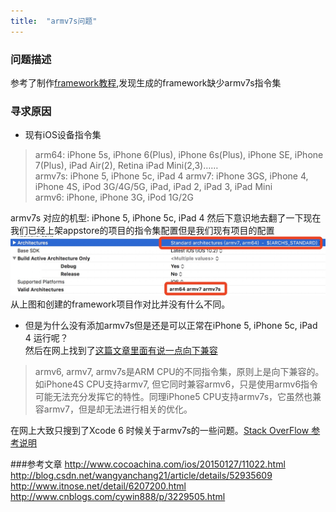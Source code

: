 ```yaml
---
title:  "armv7s问题"
---
```

### 问题描述
参考了制作[framework教程](http://www.cocoachina.com/ios/20150127/11022.html),发现生成的framework缺少armv7s指令集  
### 寻求原因
- 现有iOS设备指令集

 > arm64: iPhone 5s, iPhone 6(Plus), iPhone 6s(Plus), iPhone SE, iPhone 7(Plus), iPad Air(2), Retina iPad Mini(2,3)……   
armv7s: iPhone 5, iPhone 5c, iPad 4 
armv7: iPhone 3GS, iPhone 4, iPhone 4S, iPod 3G/4G/5G, iPad, iPad 2, iPad 3, iPad Mini   
armv6: iPhone, iPhone 3G, iPod 1G/2G

 armv7s 对应的机型: iPhone 5, iPhone 5c, iPad 4
然后下意识地去翻了一下现在我们已经上架appstore的项目的指令集配置但是我们现有项目的配置  
![](/assets/image/0019.png)  
从上图和创建的framework项目作对比并没有什么不同。
- 但是为什么没有添加armv7s但是还是可以正常在iPhone 5,  iPhone 5c, iPad 4 运行呢？  
然后在网上找到了[这篇文章里面有说一点向下兼容](http://www.cnblogs.com/cywin888/p/3229505.html)

> armv6, armv7, armv7s是ARM CPU的不同指令集，原则上是向下兼容的。如iPhone4S CPU支持armv7, 但它同时兼容armv6，只是使用armv6指令可能无法充分发挥它的特性。同理iPhone5 CPU支持armv7s，它虽然也兼容armv7，但是却无法进行相关的优化。  

在网上大致只搜到了Xcode 6 时候关于armv7s的一些问题。[Stack OverFlow 参考说明](http://stackoverflow.com/a/25398898/6531133)

###参考文章
<http://www.cocoachina.com/ios/20150127/11022.html>
<http://blog.csdn.net/wangyanchang21/article/details/52935609>
<http://www.itnose.net/detail/6207200.html>
<http://www.cnblogs.com/cywin888/p/3229505.html>


   

